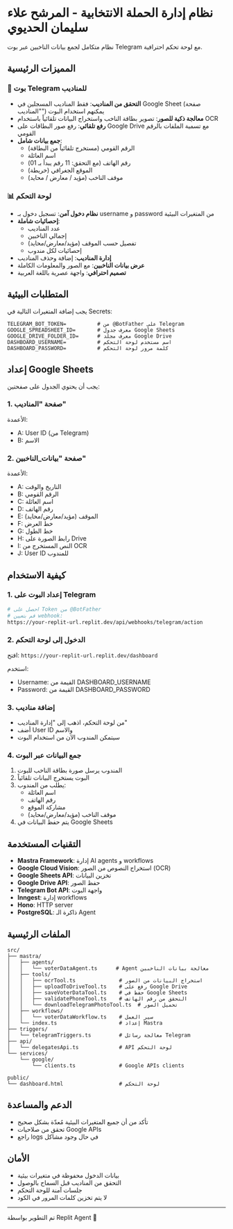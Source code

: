 # نظام إدارة الحملة الانتخابية - المرشح علاء سليمان الحديوي

نظام متكامل لجمع بيانات الناخبين عبر بوت Telegram مع لوحة تحكم احترافية.

## المميزات الرئيسية

### 🤖 بوت Telegram للمناديب
- **التحقق من المناديب**: فقط المناديب المسجلين في Google Sheet (صفحة "المناديب") يمكنهم استخدام البوت
- **معالجة ذكية للصور**: تصوير بطاقة الناخب واستخراج البيانات تلقائياً باستخدام OCR
- **رفع تلقائي**: رفع صور البطاقات على Google Drive مع تسمية الملفات بالرقم القومي
- **جمع بيانات شامل**:
  - الرقم القومي (مستخرج تلقائياً من البطاقة)
  - اسم العائلة
  - رقم الهاتف (مع التحقق: 11 رقم يبدأ بـ 01)
  - الموقع الجغرافي (خريطة)
  - موقف الناخب (مؤيد / معارض / محايد)

### 📊 لوحة التحكم
- **نظام دخول آمن**: تسجيل دخول بـ username و password من المتغيرات البيئية
- **إحصائيات شاملة**: 
  - عدد المناديب
  - إجمالي الناخبين
  - تفصيل حسب الموقف (مؤيد/معارض/محايد)
  - إحصائيات لكل مندوب
- **إدارة المناديب**: إضافة وحذف المناديب
- **عرض بيانات الناخبين**: مع الصور والمعلومات الكاملة
- **تصميم احترافي**: واجهة عصرية باللغة العربية

## المتطلبات البيئية

يجب إضافة المتغيرات التالية في Secrets:

```
TELEGRAM_BOT_TOKEN=          # من @BotFather على Telegram
GOOGLE_SPREADSHEET_ID=       # معرف جدول Google Sheets
GOOGLE_DRIVE_FOLDER_ID=      # معرف مجلد Google Drive
DASHBOARD_USERNAME=          # اسم مستخدم لوحة التحكم
DASHBOARD_PASSWORD=          # كلمة مرور لوحة التحكم
```

## إعداد Google Sheets

يجب أن يحتوي الجدول على صفحتين:

### 1. صفحة "المناديب"
الأعمدة:
- A: User ID (من Telegram)
- B: الاسم

### 2. صفحة "بيانات_الناخبين"
الأعمدة:
- A: التاريخ والوقت
- B: الرقم القومي
- C: اسم العائلة
- D: رقم الهاتف
- E: الموقف (مؤيد/معارض/محايد)
- F: خط العرض
- G: خط الطول
- H: رابط الصورة على Drive
- I: النص المستخرج من OCR
- J: User ID للمندوب

## كيفية الاستخدام

### 1. إعداد البوت على Telegram
```bash
# احصل على Token من @BotFather
# قم بتعيين webhook:
https://your-replit-url.replit.dev/api/webhooks/telegram/action
```

### 2. الدخول إلى لوحة التحكم
افتح: `https://your-replit-url.replit.dev/dashboard`

استخدم:
- Username: القيمة من DASHBOARD_USERNAME
- Password: القيمة من DASHBOARD_PASSWORD

### 3. إضافة مناديب
- من لوحة التحكم، اذهب إلى "إدارة المناديب"
- أضف User ID والاسم
- سيتمكن المندوب الآن من استخدام البوت

### 4. جمع البيانات عبر البوت
1. المندوب يرسل صورة بطاقة الناخب للبوت
2. البوت يستخرج البيانات تلقائياً
3. يطلب من المندوب:
   - اسم العائلة
   - رقم الهاتف
   - مشاركة الموقع
   - موقف الناخب (مؤيد/معارض/محايد)
4. يتم حفظ البيانات في Google Sheets

## التقنيات المستخدمة

- **Mastra Framework**: إدارة AI agents و workflows
- **Google Cloud Vision**: استخراج النصوص من الصور (OCR)
- **Google Sheets API**: تخزين البيانات
- **Google Drive API**: حفظ الصور
- **Telegram Bot API**: واجهة البوت
- **Inngest**: إدارة workflows
- **Hono**: HTTP server
- **PostgreSQL**: ذاكرة الـ Agent

## الملفات الرئيسية

```
src/
├── mastra/
│   ├── agents/
│   │   └── voterDataAgent.ts      # Agent معالجة بيانات الناخبين
│   ├── tools/
│   │   ├── ocrTool.ts              # استخراج البيانات من الصور
│   │   ├── uploadToDriveTool.ts    # رفع على Google Drive
│   │   ├── saveVoterDataTool.ts    # حفظ في Google Sheets
│   │   ├── validatePhoneTool.ts    # التحقق من رقم الهاتف
│   │   └── downloadTelegramPhotoTool.ts  # تحميل الصور
│   ├── workflows/
│   │   └── voterDataWorkflow.ts    # سير العمل
│   └── index.ts                    # إعداد Mastra
├── triggers/
│   └── telegramTriggers.ts         # معالجة رسائل Telegram
├── api/
│   └── delegatesApi.ts             # API لوحة التحكم
└── services/
    └── google/
        └── clients.ts              # Google APIs clients

public/
└── dashboard.html                  # لوحة التحكم
```

## الدعم والمساعدة

- تأكد من أن جميع المتغيرات البيئية مُعدّة بشكل صحيح
- تحقق من صلاحيات Google APIs
- راجع logs في حال وجود مشاكل

## الأمان

- بيانات الدخول محفوظة في متغيرات بيئية
- التحقق من المناديب قبل السماح بالوصول
- جلسات آمنة للوحة التحكم
- لا يتم تخزين كلمات المرور في الكود

---

تم التطوير بواسطة Replit Agent 🤖
